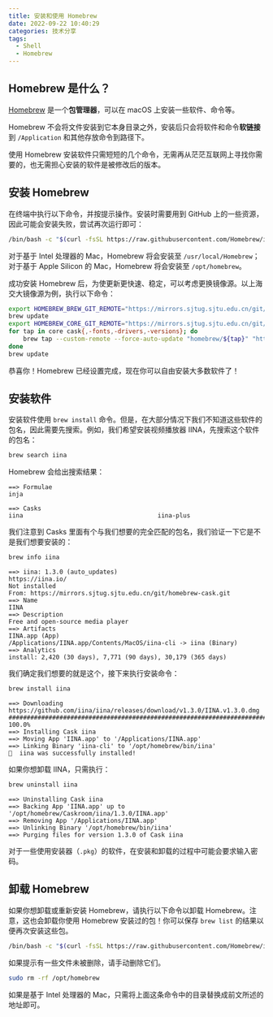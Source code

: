 ```yaml
---
title: 安装和使用 Homebrew
date: 2022-09-22 10:40:29
categories: 技术分享
tags:
  - Shell
  - Homebrew
---
```


## Homebrew 是什么？

[Homebrew](https://brew.sh) 是一个**包管理器**，可以在 macOS 上安装一些软件、命令等。

Homebrew 不会将文件安装到它本身目录之外，安装后只会将软件和命令**软链接**到 `/Application` 和其他存放命令到路径下。

使用 Homebrew 安装软件只需短短的几个命令，无需再从茫茫互联网上寻找你需要的，也无需担心安装的软件是被修改后的版本。

## 安装 Homebrew

在终端中执行以下命令，并按提示操作。安装时需要用到 GitHub 上的一些资源，因此可能会安装失败，尝试再次运行即可：
```sh
/bin/bash -c "$(curl -fsSL https://raw.githubusercontent.com/Homebrew/install/HEAD/install.sh)"
```
对于基于 Intel 处理器的 Mac，Homebrew 将会安装至 `/usr/local/Homebrew`；对于基于 Apple Silicon 的 Mac，Homebrew 将会安装至 `/opt/homebrew`。

成功安装 Homebrew 后，为使更新更快速、稳定，可以考虑更换镜像源。以上海交大镜像源为例，执行以下命令：
```sh
export HOMEBREW_BREW_GIT_REMOTE="https://mirrors.sjtug.sjtu.edu.cn/git/brew.git"
brew update
export HOMEBREW_CORE_GIT_REMOTE="https://mirrors.sjtug.sjtu.edu.cn/git/homebrew-core.git"
for tap in core cask{,-fonts,-drivers,-versions}; do
	brew tap --custom-remote --force-auto-update "homebrew/${tap}" "https://mirrors.sjtug.sjtu.edu.cn/git/homebrew-${tap}.git"
done
brew update
```
恭喜你！Homebrew 已经设置完成，现在你可以自由安装大多数软件了！

## 安装软件

安装软件使用 `brew install` 命令。但是，在大部分情况下我们不知道这些软件的包名，因此需要先搜索。例如，我们希望安装视频播放器 IINA，先搜索这个软件的包名：
```sh
brew search iina
```
Homebrew 会给出搜索结果：
```text
==> Formulae
inja

==> Casks
iina                                     iina-plus
```
我们注意到 Casks 里面有个与我们想要的完全匹配的包名，我们验证一下它是不是我们想要安装的：
```sh
brew info iina
```
```text
==> iina: 1.3.0 (auto_updates)
https://iina.io/
Not installed
From: https://mirrors.sjtug.sjtu.edu.cn/git/homebrew-cask.git
==> Name
IINA
==> Description
Free and open-source media player
==> Artifacts
IINA.app (App)
/Applications/IINA.app/Contents/MacOS/iina-cli -> iina (Binary)
==> Analytics
install: 2,420 (30 days), 7,771 (90 days), 30,179 (365 days)
```
我们确定我们想要的就是这个，接下来执行安装命令：
```sh
brew install iina
```
```text
==> Downloading https://github.com/iina/iina/releases/download/v1.3.0/IINA.v1.3.0.dmg
######################################################################## 100.0%
==> Installing Cask iina
==> Moving App 'IINA.app' to '/Applications/IINA.app'
==> Linking Binary 'iina-cli' to '/opt/homebrew/bin/iina'
🍺  iina was successfully installed!
```
如果你想卸载 IINA，只需执行：
```sh
brew uninstall iina
```
```text
==> Uninstalling Cask iina
==> Backing App 'IINA.app' up to '/opt/homebrew/Caskroom/iina/1.3.0/IINA.app'
==> Removing App '/Applications/IINA.app'
==> Unlinking Binary '/opt/homebrew/bin/iina'
==> Purging files for version 1.3.0 of Cask iina
```
对于一些使用安装器（`.pkg`）的软件，在安装和卸载的过程中可能会要求输入密码。

## 卸载 Homebrew

如果你想卸载或重新安装 Homebrew，请执行以下命令以卸载 Homebrew。注意，这也会卸载你使用 Homebrew 安装过的包！你可以保存 `brew list` 的结果以便再次安装这些包。
```sh
/bin/bash -c "$(curl -fsSL https://raw.githubusercontent.com/Homebrew/install/HEAD/uninstall.sh)"
```
如果提示有一些文件未被删除，请手动删除它们。
```sh
sudo rm -rf /opt/homebrew
```
如果是基于 Intel 处理器的 Mac，只需将上面这条命令中的目录替换成前文所述的地址即可。